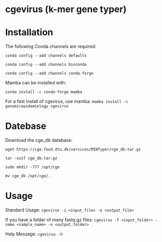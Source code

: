 # cgevirus (k-mer gene typer)

# Installation

The following Conda channels are required:

`conda config --add channels defaults`

`conda config --add channels bioconda`

`conda config --add channels conda-forge`

Mamba can be installed with:

`conda install -c conda-forge mamba`

For a fast install of cgevirus, use mamba:
`mamba install -c genomicepidemiology cgevirus`


# Datebase

Download the cge_db database:

`wget https://cge.food.dtu.dk/services/MINTyper/cge_db.tar.gz`

`tar -xvzf cge_db.tar.gz`

`sudo mkdir -777 /opt/cge`

`mv cge_db /opt/cge/.`


# Usage

Standard Usage:
`cgevirus -i <input_file> -o <output_file>`

If you have a folder of many fastq.gz files:
`cgevirus -f <input_folder> -name <sample_name> -o <output_folder>`

Help Message:
`cgevirus -h`
